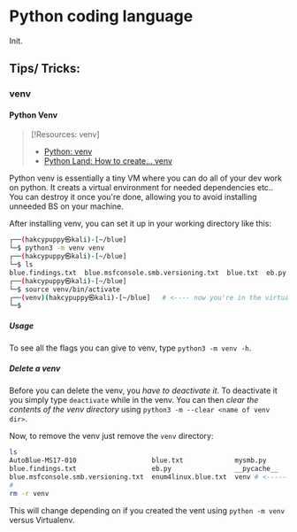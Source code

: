 
# Python coding language
Init.
## Tips/ Tricks:
### venv
#### Python Venv
> [!Resources: venv]
> - [Python: venv](https://docs.python.org/3/library/venv.html)
> - [Python Land: How to create... venv](https://python.land/virtual-environments/virtualenv)

Python venv is essentially a tiny VM where you can do all of your dev work on python. It creats a virtual environment for needed dependencies etc.. You can destroy it once you're done, allowing you to avoid installing unneeded BS on your machine.

After installing venv, you can set it up in your working directory like this:
```bash
┌──(hakcypuppy㉿kali)-[~/blue]
└─$ python3 -m venv venv 
┌──(hakcypuppy㉿kali)-[~/blue]
└─$ ls 
blue.findings.txt  blue.msfconsole.smb.versioning.txt  blue.txt  eb.py  enum4linux.blue.txt  mysmb.py  __pycache__  venv
┌──(hakcypuppy㉿kali)-[~/blue]
└─$ source venv/bin/activate
┌──(venv)(hakcypuppy㉿kali)-[~/blue]   # <---- now you're in the virtual env.
└─$ 
```
##### Usage
To see all the flags you can give to venv, type `python3 -m venv -h`.
##### Delete a venv
Before you can delete the venv, you *have to deactivate it*. To deactivate it you simply type `deactivate` while in the venv. You can then *clear the contents of the venv directory* using `python3 -m --clear <name of venv dir>`.

Now, to remove the venv just remove the `venv` directory:
```bash
ls                                                              
AutoBlue-MS17-010                   blue.txt             mysmb.py
blue.findings.txt                   eb.py                __pycache__
blue.msfconsole.smb.versioning.txt  enum4linux.blue.txt  venv # <--------
# 
rm -r venv
```
This will change depending on if you created the vent using `python -m venv` versus Virtualenv.


